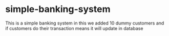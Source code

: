 # simple-banking-system
This is a simple banking system in this we added 10 dummy customers and if customers do their transaction means it will update in database

